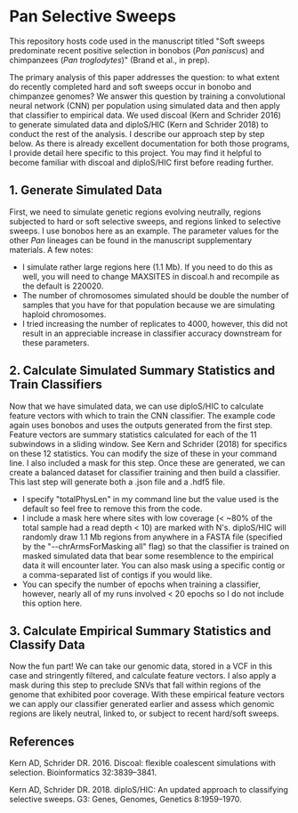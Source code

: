 # Pan Selective Sweeps
This repository hosts code used in the manuscript titled "Soft sweeps predominate recent positive selection in bonobos (<i>Pan paniscus</i>) and chimpanzees (<i>Pan troglodytes</i>)" (Brand et al., in prep). 

The primary analysis of this paper addresses the question: to what extent do recently completed hard and soft sweeps occur in bonobo and chimpanzee genomes? We answer this question by training a convolutional neural network (CNN) per population using simulated data and then apply that classifier to empirical data. We used discoal (Kern and Schrider 2016) to generate simulated data and diploS/HIC (Kern and Schrider 2018) to conduct the rest of the analysis. I describe our approach step by step below. As there is already excellent documentation for both those programs, I provide detail here specific to this project. You may find it helpful to become familiar with discoal and diploS/HIC first before reading further. 


<b>1. Generate Simulated Data</b>
-
First, we need to simulate genetic regions evolving neutrally, regions subjected to hard or soft selective sweeps, and regions linked to selective sweeps. I use bonobos here as an example. The parameter values for the other <i>Pan</i> lineages can be found in the manuscript supplementary materials. A few notes:

- I simulate rather large regions here (1.1 Mb). If you need to do this as well, you will need to change MAXSITES in discoal.h and recompile as the default is 220020.
- The number of chromosomes simulated should be double the number of samples that you have for that population because we are simulating haploid chromosomes.
- I tried increasing the number of replicates to 4000, however, this did not result in an appreciable increase in classifier accuracy downstream for these parameters.


<b>2. Calculate Simulated Summary Statistics and Train Classifiers</b>
-
Now that we have simulated data, we can use diploS/HIC to calculate feature vectors with which to train the CNN classifier. The example code again uses bonobos and uses the outputs generated from the first step. Feature vectors are summary statistics calculated for each of the 11 subwindows in a sliding window. See Kern and Schrider (2018) for specifics on these 12 statistics. You can modify the size of these in your command line. I also included a mask for this step. Once these are generated, we can create a balanced dataset for classifier training and then build a classifier. This last step will generate both a .json file and a .hdf5 file. 

- I specify "totalPhysLen" in my command line but the value used is the default so feel free to remove this from the code. 
- I include a mask here where sites with low coverage (< ~80% of the total sample had a read depth < 10) are marked with N's. diploS/HIC will randomly draw 1.1 Mb regions from anywhere in a FASTA file (specified by the "--chrArmsForMasking all" flag) so that the classifier is trained on masked simulated data that bear some resemblence to the empirical data it will encounter later. You can also mask using a specific contig or a comma-separated list of contigs if you would like.
- You can specify the number of epochs when training a classifier, however, nearly all of my runs involved < 20 epochs so I do not include this option here. 


<b>3. Calculate Empirical Summary Statistics and Classify Data</b>
-
Now the fun part! We can take our genomic data, stored in a VCF in this case and stringently filtered, and calculate feature vectors. I also apply a mask during this step to preclude SNVs that fall within regions of the genome that exhibited poor coverage. With these empirical feature vectors we can apply our classifier generated earlier and assess which genomic regions are likely neutral, linked to, or subject to recent hard/soft sweeps.


<b>References</b>
-
Kern AD, Schrider DR. 2016. Discoal: flexible coalescent simulations with selection. Bioinformatics 32:3839–3841.

Kern AD, Schrider DR. 2018. diploS/HIC: An updated approach to classifying selective sweeps. G3: Genes, Genomes, Genetics 8:1959–1970.

